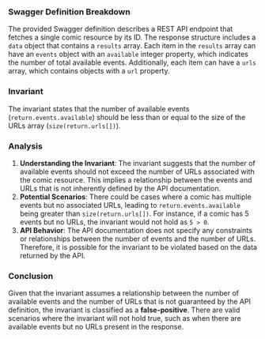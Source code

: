 ### Swagger Definition Breakdown
The provided Swagger definition describes a REST API endpoint that fetches a single comic resource by its ID. The response structure includes a `data` object that contains a `results` array. Each item in the `results` array can have an `events` object with an `available` integer property, which indicates the number of total available events. Additionally, each item can have a `urls` array, which contains objects with a `url` property.

### Invariant
The invariant states that the number of available events (`return.events.available`) should be less than or equal to the size of the URLs array (`size(return.urls[])`).

### Analysis
1. **Understanding the Invariant**: The invariant suggests that the number of available events should not exceed the number of URLs associated with the comic resource. This implies a relationship between the events and URLs that is not inherently defined by the API documentation.
2. **Potential Scenarios**: There could be cases where a comic has multiple events but no associated URLs, leading to `return.events.available` being greater than `size(return.urls[])`. For instance, if a comic has 5 events but no URLs, the invariant would not hold as `5 > 0`.
3. **API Behavior**: The API documentation does not specify any constraints or relationships between the number of events and the number of URLs. Therefore, it is possible for the invariant to be violated based on the data returned by the API.

### Conclusion
Given that the invariant assumes a relationship between the number of available events and the number of URLs that is not guaranteed by the API definition, the invariant is classified as a **false-positive**. There are valid scenarios where the invariant will not hold true, such as when there are available events but no URLs present in the response.
